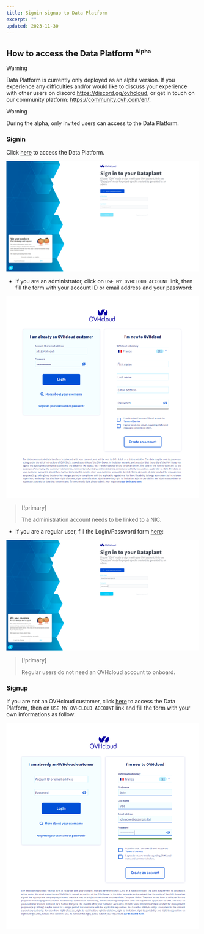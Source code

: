 ```yaml
---
title: Signin signup to Data Platform
excerpt: ""
updated: 2023-11-30
---
```


## How to access the Data Platform <sup><small>Alpha</small></sup>

> [!warning]
>
> Data Platform is currently only deployed as an alpha version. If you experience any difficulties and/or would like to discuss your experience with other users on discord <https://discord.gg/ovhcloud>, or get in touch on our community platform: <https://community.ovh.com/en/>.
> 

> [!warning]
>
> During the alpha, only invited users can access to the Data Platform.
>

### Signin

Click [here](https://hq-fp.dataintegration.ovh.net) to access the Data Platform.

![Data PLatform Connect](images/data_platform_connect.png)

- If you are an administrator, click on `USE MY OVHCLOUD ACCOUNT` link, then fill the form with your account ID or email address and your password:

![OVHcloud Connect](images/ovhcloud-connect.png)

> [!primary]
>
> The administration account needs to be linked to a NIC.
>

- If you are a regular user, fill the Login/Password form [here](https://hq-fp.dataintegration.ovh.net):

![invite connection](images/invite.png)

> [!primary]
>
> Regular users do not need an OVHcloud account to onboard.
>

### Signup

If you are not an OVHcloud customer, click [here](https://hq-fp.dataintegration.ovh.net) to access the Data Platform, then on `USE MY OVHCLOUD ACCOUNT` link and fill the form with your own informations as follow:

![OVHcloud create account](images/ovhcloud_create_account.png)
